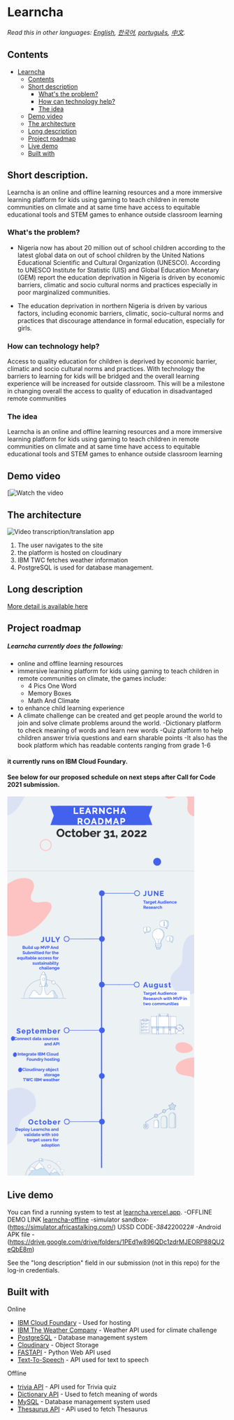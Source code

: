 # Learncha



_Read this in other languages: [English](README.md), [한국어](./docs/README.ko.md), [português](./docs/README.pt_br.md), [中文](./docs/README.zh.md)._ 

## Contents

- [Learncha](#LEARNCHA)
  - [Contents](#contents)
  - [Short description](#short-description)
    - [What's the problem?](#whats-the-problem)
    - [How can technology help?](#how-can-technology-help)
    - [The idea](#the-idea)
  - [Demo video](#demo-video)
  - [The architecture](#the-architecture)
  - [Long description](#long-description)
  - [Project roadmap](#project-roadmap)
  - [Live demo](#live-demo)
  - [Built with](#built-with)

## Short description.
Learncha is an online and offline learning resources and a more immersive learning platform for kids using gaming to teach children in remote communities on climate and at same time have access to equitable educational tools and STEM games to enhance outside classroom learning
### What's the problem?

 - Nigeria now has about 20 million out of school children according to the latest global data on out of school children by the United Nations Educational Scientific and Cultural Organization (UNESCO). According to UNESCO Institute for Statistic (UIS) and Global Education Monetary (GEM) report the education deprivation in Nigeria is driven by economic barriers, climatic and socio cultural norms and practices especially in poor marginalized communities.
 
- The education deprivation in northern Nigeria is driven by various factors, including economic barriers, climatic, socio-cultural norms and practices that 
discourage attendance in formal education, especially for girls.


### How can technology help?

Access to quality education for children is deprived by economic barrier, climatic and socio cultural norms and practices. With technology the barriers to learning for kids will be bridged and the overall learning experience will be increased for outside classroom. This will be a milestone in changing overall the access to quality of education in disadvantaged remote communities

### The idea

Learncha is an online and offline learning resources and a more immersive learning platform for kids using gaming to teach children in remote communities on climate and at same time have access to equitable educational tools and STEM games to enhance outside classroom learning

## Demo video

[![Watch the video](https://www.youtube.com/watch?v=hI54VopbpZI)

## The architecture

![Video transcription/translation app](https://github.com/CaptRaven/LEARNCHA/blob/)

1. The user navigates to the site 
2. the platform is hosted on cloudinary
3. IBM TWC fetches weather information
4. PostgreSQL is used for database management.

## Long description

[More detail is available here](./docs/DESCRIPTION.md)

## Project roadmap

##### Learncha currently does the following:
- online and offline learning resources
- immersive learning platform for kids using gaming to teach children in remote communities on climate,
  the games include:
  - 4 Pics One Word
  - Memory Boxes
  - Math And Climate
 - to enhance child learning experience
- A climate challenge can be created and get people around the world to join and solve climate problems around the world.
-Dictionary platform to check meaning of words and learn new words
-Quiz platform to help children answer trivia questions and earn sharable points
-It also has the book platform which has readable contents ranging from grade 1-6
#### it currently runs on IBM Cloud Foundary.
#### See below for our proposed schedule on next steps after Call for Code 2021 submission.

![Roadmap](./images/roadmap.png)


## Live demo

You can find a running system to test at [learncha.vercel.app](https://learncha.vercel.app).
-OFFLINE DEMO LINK [learncha-offline](https://github.com/farex4sure/learncha_ussd) 
-simulator sandbox-(https://simulator.africastalking.com/) USSD CODE-*384*220022#
-Android APK file - (https://drive.google.com/drive/folders/1PEd1w896QDc1zdrMJEORP88QU2eQbE8m)


See the "long description" field in our submission (not in this repo) for the log-in credentials.

## Built with
Online
- [IBM Cloud Foundary](https://www.ibm.com/sa-en/cloud/cloud-foundry) - Used for hosting
- [IBM The Weather Company](https://www.ibm.com/products/weather-company-data-packages) - Weather API used for climate challenge
- [PostgreSQL](https://www.postgresql.org/) - Database management system
- [Cloudinary](https://cloudinary.com/documentation) - Object Storage
- [FASTAPI](https://fastapi.tiangolo.com/) - Python Web API used 
- [Text-To-Speech](https://fastapi.tiangolo.com/) - API used for text to speech  

Offline
- [trivia API](https://the-trivia-api.com/) - API used for Trivia quiz
- [Dictionary API](https://api.dictionaryapi.dev/api/v2/entries/en/word) - Used to fetch meaning of words
- [MySQL]() - Database management system used
- [Thesaurus API](https://api.api-ninjas.com/v1/thesaurus?word=<word>) - APi used to fetch Thesaurus

